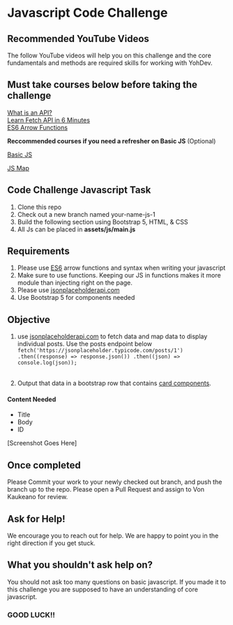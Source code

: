 # Javascript Code Challenge

## Recommended YouTube Videos
The follow YouTube videos will help you on this challenge and the core fundamentals and methods are required skills for working with YohDev.

## Must take courses below before taking the challenge
 [What is an API?](https://www.youtube.com/watch?v=tgbRY96q-KM)<br/>
 [Learn Fetch API in 6 Minutes](https://www.youtube.com/watch?v=cuEtnrL9-H0)<br/>
 [ES6 Arrow Functions](https://www.youtube.com/watch?v=h33Srr5J9nY)<br/>

__Reccommended courses if you need a refresher on Basic JS__ (Optional)

[Basic JS](https://www.youtube.com/watch?v=xwKbtUP87Dk)

[JS Map](https://www.youtube.com/watch?v=G3BS3sh3D8Q)

## Code Challenge Javascript Task

1. Clone this repo
2. Check out a new branch named your-name-js-1
3. Build the following section using Bootstrap 5, HTML, & CSS
4. All Js can be placed in __assets/js/main.js__

## Requirements
1. Please use [ES6](https://www.w3schools.com/Js/js_es6.asp) arrow functions and syntax when writing your javascript
2. Make sure to use functions. Keeping our JS in functions makes it more module than injecting right on the page.
3. Please use [jsonplaceholderapi.com](https://jsonplaceholder.typicode.com/)
4. Use Bootstrap 5 for components needed

## Objective
1. use [jsonplaceholderapi.com](https://jsonplaceholder.typicode.com/) to fetch data and map data to display individual posts. Use the posts endpoint below<br/> 
`fetch('https://jsonplaceholder.typicode.com/posts/1')
  .then((response) => response.json())
  .then((json) => console.log(json));`<br/><br/>

2. Output that data in a bootstrap row that contains [card components](https://getbootstrap.com/docs/5.0/components/card/).
#### Content Needed
- Title
- Body
- ID

[Screenshot Goes Here]

## Once completed
Please Commit your work to your newly checked out branch, and push the branch up to the repo. Please open a Pull Request and assign to Von Kaukeano for review.

## Ask for Help!
We encourage you to reach out for help. We are happy to point you in the right direction if you get stuck.

## What you shouldn't ask help on?
You should not ask too many questions on basic javascript. If you made it to this challenge you are supposed to have an understanding of core javascript.

### GOOD LUCK!!
